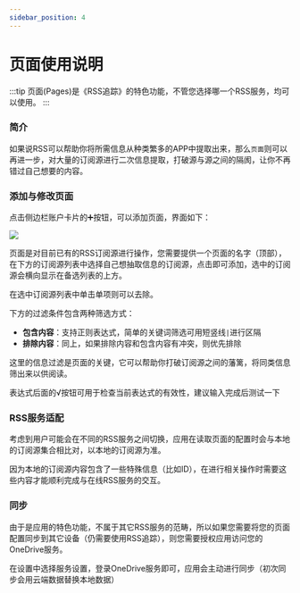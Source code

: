```yaml
---
sidebar_position: 4
---
```


# 页面使用说明

:::tip
页面(Pages)是《RSS追踪》的特色功能，不管您选择哪一个RSS服务，均可以使用。
:::

### 简介

如果说RSS可以帮助你将所需信息从种类繁多的APP中提取出来，那么`页面`则可以再进一步，对大量的订阅源进行二次信息提取，打破源与源之间的隔阂，让你不再错过自己想要的内容。

### 添加与修改页面

点击侧边栏账户卡片的➕按钮，可以添加页面，界面如下：

![](https://i.loli.net/2020/08/01/BokThRDZF3ymrJc.png)

页面是对目前已有的RSS订阅源进行操作，您需要提供一个页面的名字（顶部），在下方的订阅源列表中选择自己想抽取信息的订阅源，点击即可添加，选中的订阅源会横向显示在备选列表的上方。

在选中订阅源列表中单击单项则可以去除。

下方的过滤条件包含两种筛选方式：

- **包含内容**：支持正则表达式，简单的关键词筛选可用短竖线`|`进行区隔
- **排除内容**：同上，如果排除内容和包含内容有冲突，则优先排除

这里的信息过滤是页面的关键，它可以帮助你打破订阅源之间的藩篱，将同类信息筛出来以供阅读。

表达式后面的√按钮可用于检查当前表达式的有效性，建议输入完成后测试一下

### RSS服务适配

考虑到用户可能会在不同的RSS服务之间切换，应用在读取页面的配置时会与本地的订阅源集合相比对，以本地的订阅源为准。

因为本地的订阅源内容包含了一些特殊信息（比如ID），在进行相关操作时需要这些内容才能顺利完成与在线RSS服务的交互。

### 同步

由于是应用的特色功能，不属于其它RSS服务的范畴，所以如果您需要将您的页面配置同步到其它设备（仍需要使用RSS追踪），则您需要授权应用访问您的OneDrive服务。

在设置中选择服务设置，登录OneDrive服务即可，应用会主动进行同步（初次同步会用云端数据替换本地数据）